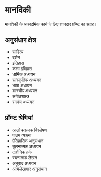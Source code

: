 # मानविकी

मानविकी के अकादमिक कार्य के लिए शानदार प्रॉम्प्ट का संग्रह।

## अनुसंधान क्षेत्र
- साहित्य
- दर्शन
- इतिहास
- कला इतिहास
- धार्मिक अध्ययन
- सांस्कृतिक अध्ययन
- भाषा अध्ययन
- शास्त्रीय अध्ययन
- संगीतशास्त्र
- रंगमंच अध्ययन

## प्रॉम्प्ट श्रेणियां
- आलोचनात्मक विश्लेषण
- पाठ्य व्याख्या
- ऐतिहासिक अनुसंधान
- तुलनात्मक अध्ययन
- दार्शनिक तर्क
- रचनात्मक लेखन
- अनुवाद अध्ययन
- अभिलेखागार अनुसंधान